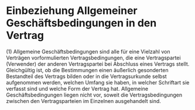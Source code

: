 # Einbeziehung Allgemeiner Geschäftsbedingungen in den Vertrag

(1) Allgemeine Geschäftsbedingungen sind alle für eine Vielzahl von Verträgen vorformulierten Vertragsbedingungen, die eine Vertragspartei (Verwender) der anderen Vertragspartei bei Abschluss eines Vertrags stellt. Gleichgültig ist, ob die Bestimmungen einen äußerlich gesonderten Bestandteil des Vertrags bilden oder in die Vertragsurkunde selbst aufgenommen werden, welchen Umfang sie haben, in welcher Schriftart sie verfasst sind und welche Form der Vertrag hat. Allgemeine Geschäftsbedingungen liegen nicht vor, soweit die Vertragsbedingungen zwischen den Vertragsparteien im Einzelnen ausgehandelt sind.